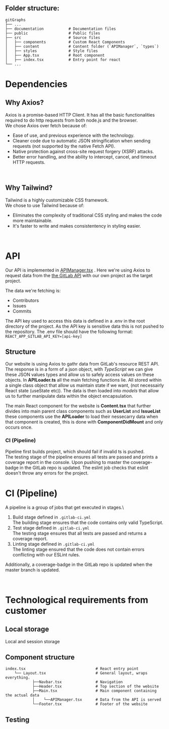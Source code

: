 ## Folder structure:
    gitGraphs
    ├── ...
    ├── documentation           # Documentation files
    ├── public                  # Public files
    ├── src                     # Source files
    │   ├── components          # Custom React Components
    │   ├── content             # Content folder (`APIManager`, `types`)
    │   ├── styles              # Style files
    │   ├── App.tsx             # Root component
    │   ├── index.tsx           # Entry point for react
    └── ...


# Dependencies
## Why Axios?
Axios is a promise-based HTTP Client. It has all the basic functionalities required to do http requests from both node.js and the browser.\
We chose Axios over fetch because of:
- Ease of use, and previous experience with the technology.
- Cleaner code due to automatic JSON stringification when sending requests (not supported by the native Fetch API).
- Native protection against cross-site request forgery (XSRF) attacks.
- Better error handling, and the ability to intercept, cancel, and timeout HTTP requests.

<br/>

## Why Tailwind?

Tailwind is a highly customizable CSS framework.\
We chose to use Tailwind because of:
- Eliminates the complexity of traditional CSS styling and makes the code more maintainable.
- It's faster to write and makes consistentency in styling easier.

<br/>

# API

Our API is implemented in [APIManager.tsx](./../src/content/APIManager.tsx)
. Here we're using Axios to request data from the [the GitLab API](https://docs.gitlab.com/ee/api/api_resources.html) with our own project as the target project.

The data we're fetching is:
- Contributors
- Issues
- Commits

The API key used to access this data is defined in a .env in the root directory of the project. As the API key is sensitive data this is not pushed to the repository.
The .env file should have the following format: `REACT_APP_GITLAB_API_KEY=[api-key]`

## Structure

Our website is using Axios to gathr data from GitLab's resource REST API. The response is in a form of a json object, with _TypeScript_ we can give these JSON values types and allow us to safely access values on these objects. In **APILoader.ts** all the main fetching functions lie. All stored within a single class object that allow us maintain state if we want, (not necessairly React state (useState etc)). The data is then loaded into _models_ that allow us to further manipulate data within the object encapsulation.

The main React component for the website is **Content.tsx** that further divides into main parent class components such as **UserList** and **IssueList** these components use the **APILoader** to load their nessecarry data when that component is created, this is done with **ComponentDidMount** and only occurs once.

### CI (Pipeline)

Pipeline first builds project, which should fail if invalid ts is pushed.  
The testing stage of the pipeline ensures all tests are passed and prints a coverage report in the console.
Upon pushing to master the coverage-badge in the GitLab repo is updated.
The eslint job checks that eslint doesn't throw any errors for the project.
<br/>

# CI (Pipeline)
A pipeline is a group of jobs that get executed in stages.\
1. Build stage defined in `.gitlab-ci.yml`\
    The building stage ensures that the code contains only valid TypeScript.
2. Test stage defined in `.gitlab-ci.yml`\
    The testing stage ensures that all tests are passed and returns a coverage report.
3. Linting stage defined in `.gitlab-ci.yml`\
    The linting stage ensured that the code does not contain errors conflicting with our ESLint rules.

 Additionally, a coverage-badge in the GitLab repo is updated when the master branch is updated.

<br/>

# Technological requirements from customer

## Local storage
Local and session storage
## Component structure
    index.tsx                               # React entry point
        └── Layout.tsx                      # General layout, wraps everything.
                ├──Navbar.tsx               # Navigation
                ├──Header.tsx               # Top section of the website
                ├──Main.tsx                 # Main component containing the actual data
                │    └──APIManager.tsx      # Data from the API is served
                └──Footer.tsx               # Footer of the website



## Testing

